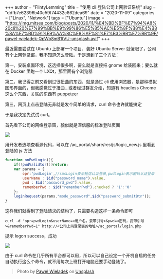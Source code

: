 +++
author = "FlintyLemming"
title = "使用 cli 登陆公司上网验证系统"
slug = "ddfb7e62396b40c59f74432c862dea69"
date = "2020-11-09"
categories = ["Linux", "Network"]
tags = ["Ubuntu"]
image = "https://img.mitsea.com/blog/posts/2020/11/%E4%BD%BF%E7%94%A8%20cli%20%E7%99%BB%E9%99%86%E5%85%AC%E5%8F%B8%E4%B8%8A%E7%BD%91%E9%AA%8C%E8%AF%81%E7%B3%BB%E7%BB%9F/pawel-wieladek-QpWb8mB1tVU-unsplash.avif"
+++

最近需要尝试在 Ubuntu 上部署一个项目，装好 Ubuntu Server 就傻眼了，公司有个上网登录窗，我不知道怎么登陆。于是想到了三个方法：

第一，安装桌面环境，这选择很多啊，要么就是直接把 gnome 给装回来；要么就在 Docker 里跑一个 LXQt，那里面有个浏览器

第二，我记得之前又看到过很扭曲的东西，就是通过 cli 使用浏览器，是那种模拟图形界面的，但我感觉过于扭曲…或者经过群友介绍，知道有 headless Chrome 这么个东西，关联的东西有 puppeteer

第三，网页上点击登陆无非就是发个简单的请求，curl 命令也许就能搞定

于是我决定先试试 curl。

首先看下公司的网络登录窗，貌似就是深信服的标准登陆页面

![](https://img.mitsea.com/blog/posts/2020/11/%E4%BD%BF%E7%94%A8%20cli%20%E7%99%BB%E9%99%86%E5%85%AC%E5%8F%B8%E4%B8%8A%E7%BD%91%E9%AA%8C%E8%AF%81%E7%B3%BB%E7%BB%9F/Untitled.avif)

用开发者选项查看源代码，可以在 /ac_portal/share/res/js/logic_new.js 里看到登陆的 js 方法

```jsx
function onPwdLogin(){
	if(!pwdValidtor())return;
	var params = {
		opr:'pwdLogin',//smsLogin表示短信认证登录,pwdLogin表示密码认证登录
		userName : $id("password_name").value,
		pwd : $id("password_pwd").value,
		rememberPwd : $id("rememberPwd").checked ? '1':'0'
	};
	loginRequest(params,"mode_password",$id("password_submitBtn"));
}
```

这样我们就得到了登陆请求的结构了，只需要构造这样一条命令即可

```shell
curl -d "opr=pwdLogin&userName=<用户名，要带引号>&pwd=<密码，要带引号>&rememberPwd=1" http://<公司上网登录窗的地址>/ac_portal/login.php
```

提示 logon success，成功

![](https://img.mitsea.com/blog/posts/2020/11/%E4%BD%BF%E7%94%A8%20cli%20%E7%99%BB%E9%99%86%E5%85%AC%E5%8F%B8%E4%B8%8A%E7%BD%91%E9%AA%8C%E8%AF%81%E7%B3%BB%E7%BB%9F/Untitled%201.avif)

由于 curl 命令在几乎所有平台都可以用，所以可以自己设定一个开机自启的任务自动执行这么个命令，就不用每次上班打开电脑还要手动登陆了。

> Photo by [Paweł Wielądek](https://unsplash.com/@pawelwieladek?utm_source=unsplash&utm_medium=referral&utm_content=creditCopyText) on [Unsplash](https://unsplash.com/?utm_source=unsplash&utm_medium=referral&utm_content=creditCopyText)
  